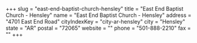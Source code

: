 +++
slug = "east-end-baptist-church-hensley"
title = "East End Baptist Church - Hensley"
name = "East End Baptist Church - Hensley"
address = "4701 East End Road"
cityIndexKey = "city-ar-hensley"
city = "Hensley"
state = "AR"
postal = "72065"
website = ""
phone = "501-888-2210"
fax = ""
+++
